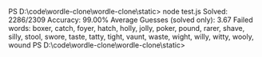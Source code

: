 PS D:\code\wordle-clone\wordle-clone\static> node test.js
Solved: 2286/2309
Accuracy: 99.00%
Average Guesses (solved only): 3.67
Failed words: boxer, catch, foyer, hatch, holly, jolly, poker, pound, rarer, shave, silly, stool, swore, taste, tatty, tight, vaunt, waste, wight, willy, witty, wooly, wound
PS D:\code\wordle-clone\wordle-clone\static> 